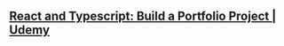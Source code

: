 ## [React and Typescript: Build a Portfolio Project | Udemy](https://www.udemy.com/course/react-and-typescript-build-a-portfolio-project/#instructor-1 "React and Typescript: Build a Portfolio Project | Udemy")
